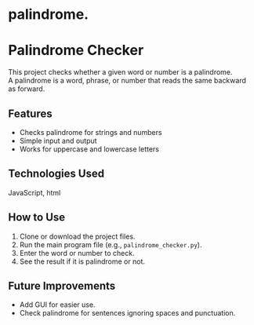 # palindrome.
# Palindrome Checker

This project checks whether a given word or number is a palindrome.  
A palindrome is a word, phrase, or number that reads the same backward as forward.

## Features
- Checks palindrome for strings and numbers
- Simple input and output
- Works for uppercase and lowercase letters

## Technologies Used
 JavaScript, html

## How to Use
1. Clone or download the project files.
2. Run the main program file (e.g., `palindrome_checker.py`).
3. Enter the word or number to check.
4. See the result if it is palindrome or not.

## Future Improvements
- Add GUI for easier use.
- Check palindrome for sentences ignoring spaces and punctuation.

